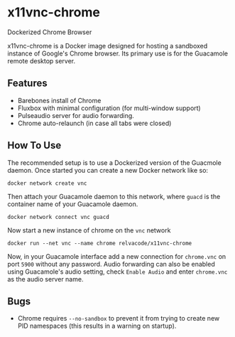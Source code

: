 # x11vnc-chrome
Dockerized Chrome Browser

x11vnc-chrome is a Docker image designed for hosting a sandboxed instance of Google's Chrome browser. Its primary use is for the Guacamole remote desktop server.

## Features

  * Barebones install of Chrome
  * Fluxbox with minimal configuration (for multi-window support)
  * Pulseaudio server for audio forwarding.
  * Chrome auto-relaunch (in case all tabs were closed)

## How To Use

The recommended setup is to use a Dockerized version of the Guacmole daemon. Once started you can create a new Docker network like so:

    docker network create vnc
    
Then attach your Guacamole daemon to this network, where `guacd` is the container name of your Guacamole daemon.

    docker network connect vnc guacd
    
Now start a new instance of chrome on the `vnc` network

    docker run --net vnc --name chrome relvacode/x11vnc-chrome
    
Now, in your Guacamole interface add a new connection for `chrome.vnc` on port `5900` without any password.
Audio forwarding can also be enabled using Guacamole's audio setting, check `Enable Audio` and enter `chrome.vnc` as the audio server name.

## Bugs

  * Chrome requires `--no-sandbox` to prevent it from trying to create new PID namespaces (this results in a warning on startup).
